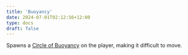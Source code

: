 ```yaml
---
title: 'Buoyancy'
date: 2024-07-01T02:12:56+12:00
type: docs
draft: false
---
```


Spawns a [Circle of Buoyancy](https://noita.wiki.gg/wiki/Circle_of_Buoyancy) on the player, making it difficult to move.
